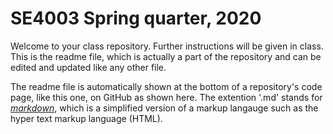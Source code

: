 # SE4003 Spring quarter, 2020
Welcome to your class repository.  Further instructions will be given in class.  This is the readme file, which is actually a part of the repository and can be edited and updated like any other file.  

The readme file is automatically shown at the bottom of a repository's code page, like this one, on GitHub as shown here.  The extention '.md' stands for [_markdown_](https://en.wikipedia.org/wiki/Markdown), which is a simplified version of a markup langauge such as the hyper text markup language (HTML).